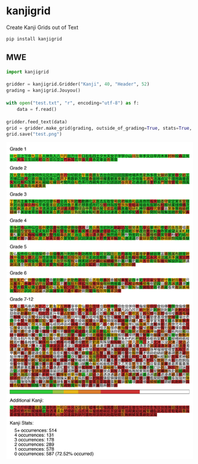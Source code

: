 # kanjigrid
Create Kanji Grids out of Text

```python
pip install kanjigrid
```

##  MWE
```python
import kanjigrid

gridder = kanjigrid.Gridder("Kanji", 40, "Header", 52)
grading = kanjigrid.Jouyou()

with open("test.txt", "r", encoding="utf-8") as f:
    data = f.read()

gridder.feed_text(data)
grid = gridder.make_grid(grading, outside_of_grading=True, stats=True, bar_graph=True)
grid.save("test.png")
```

![](https://github.com/exc4l/kanjigrid/blob/main/test.png)

